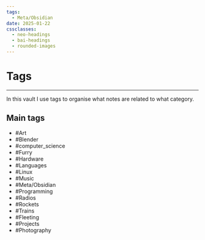 ```yaml
---
tags:
  - Meta/Obsidian
date: 2025-01-22
cssclasses:
  - neo-headings
  - bai-headings
  - rounded-images
---
```

# Tags

***
In this vault I use tags to organise what notes are related to what category.

## Main tags 
- #Art 
- #Blender 
- #computer_science 
- #Furry 
- #Hardware 
- #Languages 
- #Linux 
- #Music 
- #Meta/Obsidian 
- #Programming 
- #Radios 
- #Rockets 
- #Trains 
- #Fleeting 
- #Projects 
- #Photography 
